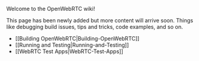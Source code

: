 Welcome to the OpenWebRTC wiki!

This page has been newly added but more content will arrive soon. Things like debugging build issues, tips and tricks, code examples, and so on.

* [[Building OpenWebRTC|Building-OpenWebRTC]]
* [[Running and Testing|Running-and-Testing]]
* [[WebRTC Test Apps|WebRTC-Test-Apps]]